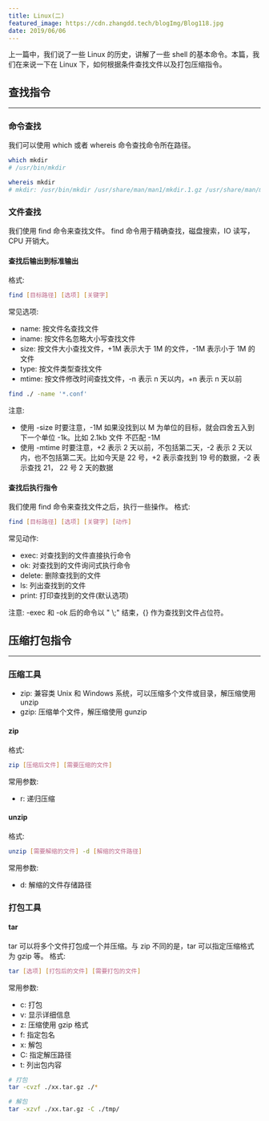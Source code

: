 ```yaml
---
title: Linux(二)
featured_image: https://cdn.zhangdd.tech/blogImg/Blog118.jpg
date: 2019/06/06
---
```


上一篇中，我们说了一些 Linux 的历史，讲解了一些 shell 的基本命令。本篇，我们在来说一下在 Linux 下，如何根据条件查找文件以及打包压缩指令。

## 查找指令
***  
### 命令查找
我们可以使用 which 或者 whereis 命令查找命令所在路径。

``` sh
which mkdir
# /usr/bin/mkdir

whereis mkdir
# mkdir: /usr/bin/mkdir /usr/share/man/man1/mkdir.1.gz /usr/share/man/man1p/mkdir.1p.gz /usr/share/man/man2/mkdir.2.gz /usr/share/man/man3p/mkdir.3p.gz
```

### 文件查找
我们使用 find 命令来查找文件。
find 命令用于精确查找，磁盘搜索，IO 读写，CPU 开销大。

#### 查找后输出到标准输出
格式: 
``` sh
find [目标路径] [选项] [关键字]
```

常见选项: 
- name: 按文件名查找文件
- iname: 按文件名忽略大小写查找文件
- size: 按文件大小查找文件，+1M 表示大于 1M 的文件，-1M 表示小于 1M 的文件
- type: 按文件类型查找文件
- mtime: 按文件修改时间查找文件，-n 表示 n 天以内，+n 表示 n 天以前

``` sh
find ./ -name '*.conf'
```

注意: 
- 使用 -size 时要注意，-1M 如果没找到以 M 为单位的目标，就会四舍五入到下一个单位 -1k。比如 2.1kb 文件 不匹配 -1M
- 使用 -mtime 时要注意，+2 表示 2 天以前，不包括第二天，-2 表示 2 天以内，也不包括第二天。比如今天是 22 号，+2 表示查找到 19 号的数据，-2 表示查找 21， 22 号 2 天的数据

#### 查找后执行指令
我们使用 find 命令来查找文件之后，执行一些操作。
格式: 
``` sh
find [目标路径] [选项] [关键字] [动作]
```

常见动作: 
- exec: 对查找到的文件直接执行命令
- ok: 对查找到的文件询问式执行命令
- delete: 删除查找到的文件
- ls: 列出查找到的文件
- print: 打印查找到的文件(默认选项)

注意: -exec 和 -ok 后的命令以 " &#92;;" 结束，{} 作为查找到文件占位符。

## 压缩打包指令
***  
### 压缩工具
- zip: 兼容类 Unix 和 Windows 系统，可以压缩多个文件或目录，解压缩使用 unzip
- gzip: 压缩单个文件，解压缩使用 gunzip

#### zip
格式: 
``` sh
zip [压缩后文件] [需要压缩的文件]
```

常用参数: 
- r: 递归压缩

#### unzip
格式: 
``` sh
unzip [需要解缩的文件] -d [解缩的文件路径]
```

常用参数: 
- d: 解缩的文件存储路径

### 打包工具
#### tar
tar 可以将多个文件打包成一个并压缩。与 zip 不同的是，tar 可以指定压缩格式为 gzip 等。
格式: 
``` sh
tar [选项] [打包后的文件] [需要打包的文件]
```

常用参数: 
- c: 打包
- v: 显示详细信息
- z: 压缩使用 gzip 格式
- f: 指定包名
- x: 解包
- C: 指定解压路径
- t: 列出包内容

``` sh
# 打包
tar -cvzf ./xx.tar.gz ./*

# 解包
tar -xzvf ./xx.tar.gz -C ./tmp/
```